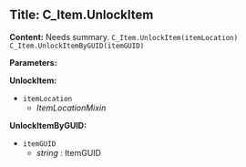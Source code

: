 ## Title: C_Item.UnlockItem

**Content:**
Needs summary.
`C_Item.UnlockItem(itemLocation)`
`C_Item.UnlockItemByGUID(itemGUID)`

**Parameters:**

**UnlockItem:**
- `itemLocation`
  - *ItemLocationMixin*

**UnlockItemByGUID:**
- `itemGUID`
  - *string* : ItemGUID